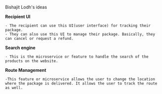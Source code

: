 Bishajit Lodh's ideas

**Recipient UI**

	- The recipient can use this UI(user interface) for tracking their package.
	- They can also use this UI to manage their package. Basically, they can cancel or request a refund.
**Search engine**

	- This is the microservice or feature to handle the search of the products on the website.
	
**Route Management**

	-This feature or microservice allows the user to change the location where the package is delivered. It allows the user to track the route as well.
 

